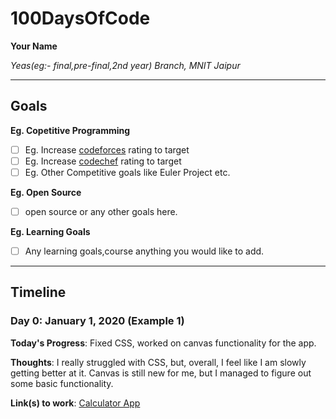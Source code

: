 # 100DaysOfCode

**Your Name**

*Yeas(eg:- final,pre-final,2nd year) Branch, MNIT Jaipur*

---

## Goals

**Eg. Copetitive Programming**
- [ ] Eg. Increase [codeforces](https://www.codeforces.com/profile/yourusername) rating to target
- [ ] Eg. Increase [codechef](https://www.codechef.com/users/yourusername) rating to target
- [ ] Eg. Other Competitive goals like Euler Project etc.

**Eg. Open Source**
- [ ] open source or any other goals here.

**Eg. Learning Goals**
- [ ] Any learning goals,course anything you would like to add.

---


## Timeline

### Day 0: January 1, 2020 (Example 1)

**Today's Progress**: Fixed CSS, worked on canvas functionality for the app.

**Thoughts**: I really struggled with CSS, but, overall, I feel like I am slowly getting better at it. Canvas is still new for me, but I managed to figure out some basic functionality.

**Link(s) to work**: [Calculator App](http://www.example.com)



